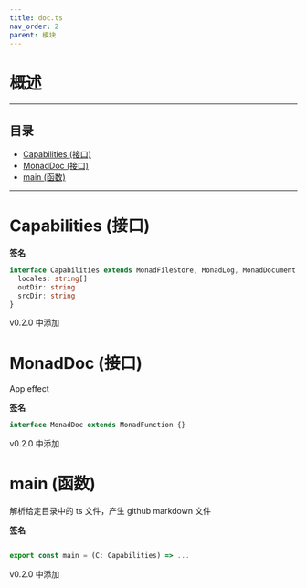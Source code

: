 ```yaml
---
title: doc.ts
nav_order: 2
parent: 模块
---
```


# 概述

---

<h2 class="text-delta">目录</h2>

- [Capabilities (接口)](#capabilities-%E6%8E%A5%E5%8F%A3)
- [MonadDoc (接口)](#monaddoc-%E6%8E%A5%E5%8F%A3)
- [main (函数)](#main-%E5%87%BD%E6%95%B0)

---

# Capabilities (接口)

**签名**

```ts
interface Capabilities extends MonadFileStore, MonadLog, MonadDocument {
  locales: string[]
  outDir: string
  srcDir: string
}
```

v0.2.0 中添加

# MonadDoc (接口)

App effect

**签名**

```ts
interface MonadDoc extends MonadFunction {}
```

v0.2.0 中添加

# main (函数)

解析给定目录中的 ts 文件，产生 github markdown 文件

**签名**

```ts

export const main = (C: Capabilities) => ...

```

v0.2.0 中添加
